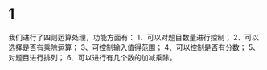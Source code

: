 # 1
我们进行了四则运算处理，功能方面有：
1、可以对题目数量进行控制；
2、可以选择是否有乘除运算；
3、可控制输入值得范围；
4、可以控制是否有分数；
5、对题目进行排列；
6、可以进行有几个数的加减乘除。
